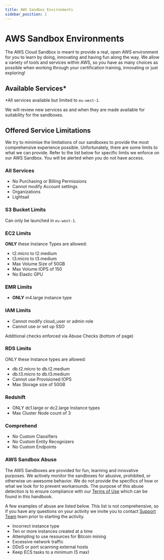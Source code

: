 ```yaml
---
title: AWS Sandbox Environments
sidebar_position: 1
---
```


# AWS Sandbox Environments

The AWS Cloud Sandbox is meant to provide a real, open AWS environment for you to learn by doing, innovating and having fun along the way. We allow a variety of tools and services within AWS, so you have as many choices as possible when working through your certification training, innovating or just exploring!

## Available Services*

*All services available but limited to `eu-west-1`.

We will review new services as and when they are made available for suitability for the sandboxes. 

## Offered Service Limitations

We try to minimise the limitations of our sandboxes to provide the most comprehensive experience possible. Unfortunately, there are some limits to what we can provide. Refer to the list below for specific limits we enforce on our AWS Sandbox. You will be alerted when you do not have access.

### All Services

* No Purchasing or Billing Permissions
* Cannot modify Account settings
* Organizations
* Lightsail 

### S3 Bucket Limits

Can only be launched in `eu-west-1`.

### EC2 Limits

**ONLY** these Instance Types are allowed:

* t2.micro to t2.medium
* t3.micro to t3.medium
* Max Volume Size of 50GB
* Max Volume IOPS of 150
* No Elastic GPU

### EMR Limits

* **ONLY** m4.large instance type

### IAM Limits

* Cannot modify cloud_user or admin role
* Cannot use or set up SSO

Additional checks enforced via Abuse Checks (bottom of page)

### RDS Limits

ONLY these Instance types are allowed:

* db.t2.micro to db.t2.medium
* db.t3.micro to db.t3.medium
* Cannot use Provisioned IOPS
* Max Storage size of 50GB

### Redshift

* ONLY dc1.large or dc2.large Instance types
* Max Cluster Node count of 3

### Comprehend

* No Custom Classifiers
* No Custom Entity Recognizers
* No Custom Endpoints

### AWS Sandbox Abuse

The AWS Sandboxes are provided for fun, learning and innovative purposes. We actively monitor the sandboxes for abusive, prohibited, or otherwise un-awesome behavior. We do not provide the specifics of how or what we look for to prevent workarounds. The purpose of this abuse detection is to ensure compliance with our [Terms of Use](https://example.com "Terms of Use") which can be found in this handbook.

A few examples of abuse are listed below. This list is not comprehensive, so if you have any questions on your activity we invite you to contact [Support Team](http://example.com "Support Team") team prior to starting the activity. 

* Incorrect instance type
* Ten or more instances created at a time
* Attempting to use resources for Bitcoin mining
* Excessive network traffic
* DDoS or port scanning external hosts
* Keep ECS tasks to a minimum (5 max)
